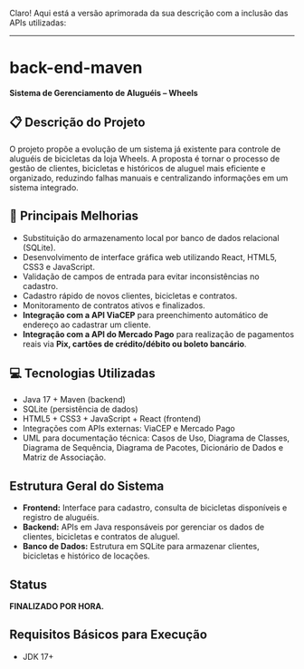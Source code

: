 Claro! Aqui está a versão aprimorada da sua descrição com a inclusão das APIs utilizadas:

---

# back-end-maven

**Sistema de Gerenciamento de Aluguéis – Wheels**

## 📋 Descrição do Projeto

O projeto propõe a evolução de um sistema já existente para controle de aluguéis de bicicletas da loja Wheels. A proposta é tornar o processo de gestão de clientes, bicicletas e históricos de aluguel mais eficiente e organizado, reduzindo falhas manuais e centralizando informações em um sistema integrado.

## 🚀 Principais Melhorias

* Substituição do armazenamento local por banco de dados relacional (SQLite).
* Desenvolvimento de interface gráfica web utilizando React, HTML5, CSS3 e JavaScript.
* Validação de campos de entrada para evitar inconsistências no cadastro.
* Cadastro rápido de novos clientes, bicicletas e contratos.
* Monitoramento de contratos ativos e finalizados.
* **Integração com a API ViaCEP** para preenchimento automático de endereço ao cadastrar um cliente.
* **Integração com a API do Mercado Pago** para realização de pagamentos reais via **Pix, cartões de crédito/débito ou boleto bancário**.

## 💻 Tecnologias Utilizadas

* Java 17 + Maven (backend)
* SQLite (persistência de dados)
* HTML5 + CSS3 + JavaScript + React (frontend)
* Integrações com APIs externas: ViaCEP e Mercado Pago
* UML para documentação técnica: Casos de Uso, Diagrama de Classes, Diagrama de Sequência, Diagrama de Pacotes, Dicionário de Dados e Matriz de Associação.

## Estrutura Geral do Sistema

* **Frontend:** Interface para cadastro, consulta de bicicletas disponíveis e registro de aluguéis.
* **Backend:** APIs em Java responsáveis por gerenciar os dados de clientes, bicicletas e contratos de aluguel.
* **Banco de Dados:** Estrutura em SQLite para armazenar clientes, bicicletas e histórico de locações.

## Status

**FINALIZADO POR HORA.**

## Requisitos Básicos para Execução

* JDK 17+
